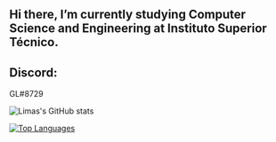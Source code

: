 ## Hi there, I’m currently studying Computer Science and Engineering at Instituto Superior Técnico.

## Discord:
GL#8729



![Limas's GitHub stats](https://github-readme-stats.vercel.app/api?username=GLima727&show_icons=true&include_all_commits=true&count_private=true&theme=tokyonight)


[![Top Languages](https://github-readme-stats.vercel.app/api/top-langs/?username=GLima727&layout=compact&theme=tokyonight&langs_count=8)](https://github.com/anuraghazra/github-readme-stats)
<!---
GLima727/GLima727 is a ✨ special ✨ repository because its `README.md` (this file) appears on your GitHub profile.
You can click the Preview link to take a look at your changes.
--->


